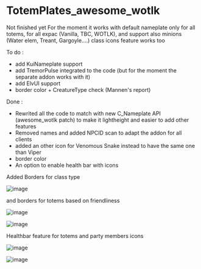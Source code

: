 # TotemPlates_awesome_wotlk

Not finished yet
For the moment it works with default nameplate only for all totems, for all expac (Vanilla, TBC, WOTLK), and support also minions (Water elem, Treant, Gargoyle....)
class icons feature works too

To do :
- add KuiNameplate support
- add TremorPulse integrated to the code (but for the moment the separate addon works with it)
- add ElvUI support
- border color + CreatureType check (Mannen's report)

Done :
- Rewrited all the code to match with new C_Nameplate API (awesome_wotlk patch) to make it lightheight and easier to add other features
- Removed names and added NPCID scan to adapt the addon for all clients
- added an other icon for Venomous Snake instead to have the same one than Viper
- border color
- An option to enable health bar with icons

Added Borders for class type

![image](https://github.com/user-attachments/assets/ded2c2ae-9c39-40c2-adb4-5ad4e0e8384a)

and borders for totems based on friendliness

![image](https://github.com/user-attachments/assets/ce6bf004-7644-4654-90f5-9057ebaf08af)

![image](https://github.com/user-attachments/assets/44cdb949-c922-42d4-9ca4-bfd9442dc45c)

Healthbar feature for totems and party members icons

![image](https://github.com/user-attachments/assets/de260f15-fcad-41ca-b115-464528db30f6)

![image](https://github.com/user-attachments/assets/af9b15ac-fd4c-4f7b-82d0-b043563ee777)
